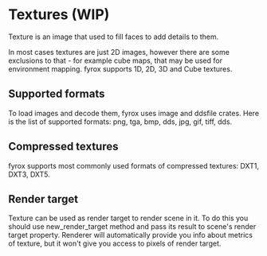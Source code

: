 # Textures (WIP)

 Texture is an image that used to fill faces to add details to them.

 In most cases textures are just 2D images, however there are some exclusions to that -
 for example cube maps, that may be used for environment mapping. fyrox supports 1D, 2D,
 3D and Cube textures.

 ## Supported formats

 To load images and decode them, fyrox uses image and ddsfile crates. Here is the list of
 supported formats: png, tga, bmp, dds, jpg, gif, tiff, dds.

 ## Compressed textures

 fyrox supports most commonly used formats of compressed textures: DXT1, DXT3, DXT5.

 ## Render target

 Texture can be used as render target to render scene in it. To do this you should use
 new_render_target method and pass its result to scene's render target property. Renderer
 will automatically provide you info about metrics of texture, but it won't give you
 access to pixels of render target.